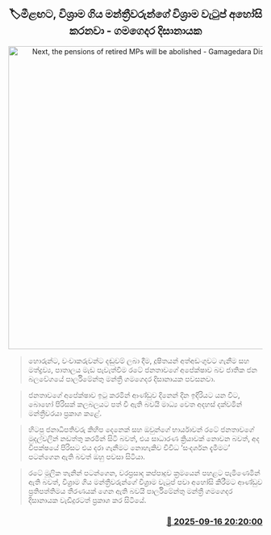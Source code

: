<p align='center'><b><h2 align='center' title='Next, the pensions of retired MPs will be abolished - Gamagedara Dissanayake'>🏷මීළඟට, විශ්‍රාම ගිය මන්ත්‍රීවරුන්ගේ විශ්‍රාම වැටුප් අහෝසි කරනවා - ගමගෙදර දිසානායක</h2></b></p>
<p align='center'><img src='https://helakuru.sgp1.cdn.digitaloceanspaces.com/esana/images/lib/gamagedara-disanayake-n.jpg' width='600' alt='Next, the pensions of retired MPs will be abolished - Gamagedara Dissanayake'></p>

> හොරුන්ට, වංචාකරුවන්ට දඬුවම් ලබා දීම, දූෂිතයන් අත්අඩංගුවට ගැනීම සහ මත්ද්‍රව්‍ය, පාතාලය මැඩ පැවැත්වීම රටේ ජනතාවගේ අපේක්ෂාව බව ජාතික ජන බලවේගයේ පාර්ලිමේන්තු මන්ත්‍රී ගමගෙදර දිසානායක පවසනවා.

> ජනතාවගේ අපේක්ෂාව ඉටු කරමින් ආණ්ඩුව දිනෙන් දින ඉදිරියට යන විට, බොහෝ පිරිසක් කලබලයට පත් වී ඇති බවයි මාධ්‍ය වෙත අදහස් දක්වමින් මන්ත්‍රීවරයා ප්‍රකාශ කළේ.

> හිටපු ජනාධිපතිවරු කිහිප දෙනෙක් සහ ඔවුන්ගේ භාර්යාවන් රටේ ජනතාවගේ මුදල්වලින් නඩත්තු කරමින් සිටි බවත්, එය සාධාරණ ක්‍රියාවක් නොවන බවත්, අද විපක්ෂයේ පිරිසට එය දරා ගැනීමට නොහැකිව විවිධ ‘සංදර්ශන දැමීමට’ පටන්ගෙන ඇති බවත් ඔහු පවසා සිටියා.

> රටේ මූලික තැනින් පටන්ගෙන, වරප්‍රසාද කප්පාදුව ක්‍රමයෙන් පහළට පැමිණෙමින් ඇති බවත්, විශ්‍රාම ගිය මන්ත්‍රීවරුන්ගේ විශ්‍රාම වැටුප් පවා අහෝසි කිරීමට ආණ්ඩුව ප්‍රතිපත්තිමය තීරණයක් ගෙන ඇති බවයි පාර්ලිමේන්තු මන්ත්‍රී ගමගෙදර දිසානායක වැඩිදුරටත් ප්‍රකාශ කර සිටියේ.



<h3 align='right'><a href='https://www.helakuru.lk/esana/p/113683/'>📅 2025-09-16 20:20:00</a></h3>
